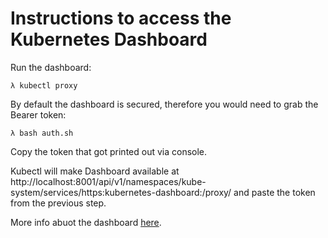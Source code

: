 # Instructions to access the Kubernetes Dashboard

Run the dashboard:

    λ kubectl proxy

By default the dashboard is secured, therefore  you would need to grab the Bearer token:

    λ bash auth.sh

Copy the token that got printed out via console.    

Kubectl will make Dashboard available at http://localhost:8001/api/v1/namespaces/kube-system/services/https:kubernetes-dashboard:/proxy/ and paste the token from the previous step.

More info abuot the dashboard [here](https://kubernetes.io/docs/tasks/access-application-cluster/web-ui-dashboard/).